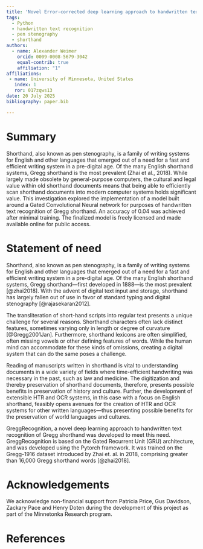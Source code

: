 ```yaml
---
title: 'Novel Error-corrected deep learning approach to handwritten text recognition of Gregg shorthand'
tags:
  - Python
  - handwritten text recognition
  - pen stenography
  - shorthand
authors:
  - name: Alexander Weimer
    orcid: 0009-0008-5679-3042
    equal-contrib: true
    affiliation: "1"
affiliations:
 - name: University of Minnesota, United States
   index: 1
   ror: 017zqws13
date: 20 July 2025
bibliography: paper.bib

---
```


# Summary

Shorthand, also known as pen stenography, is a family of writing systems for English and
other languages that emerged out of a need for a fast and efficient writing system in a pre-digital age. Of the many English shorthand systems, Gregg shorthand is the most prevalent
(Zhai et al., 2018). While largely made obsolete by general-purpose computers, the cultural
and legal value within old shorthand documents means that being able to efficiently scan
shorthand documents into modern computer systems holds significant value. This investigation
explored the implementation of a model built around a Gated Convolutional Neural network
for purposes of handwritten text recognition of Gregg shorthand. An accuracy of 0.04 was
achieved after minimal training. The finalized model is freely licensed and made available
online for public access.

# Statement of need

Shorthand, also known as pen stenography, is a family of writing systems for English and other languages
that emerged out of a need for a fast and efficient
writing system in a pre-digital age.
Of the many English shorthand systems, Gregg
shorthand—first developed in 1888—is the most
prevalent [@zhai2018]. With the advent of
digital text input and storage, shorthand has largely
fallen out of use in favor of standard typing and digital stenography [@rajasekaran2012].

The transliteration of short-hand scripts into regular text presents a unique challenge for several reasons. Shorthand characters
often lack distinct features, sometimes varying only
in length or degree of curvature [@Gregg2001Jan]. Furthermore, shorthand lexicons are often simplified, often missing vowels or other defining features of words. While the human mind can accommodate for these kinds of omissions, creating a digital system that can do the same poses a challenge.

Reading of manuscripts written in shorthand is
vital to understanding documents in a wide variety
of fields where time-efficient handwriting was necessary in the past, such as law and medicine. The
digitization and thereby preservation of shorthand
documents, therefore, presents possible benefits in
preservation of history and culture. Further, the development of extensible HTR and OCR systems, in
this case with a focus on English shorthand, feasibly
opens avenues for the creation of HTR and OCR
systems for other written languages—thus presenting
possible benefits for the preservation of world languages and cultures.

GreggRecognition, a novel deep learning approach to handwritten text recognition of Gregg shorthand was developed to meet this need. GreggRecognition is based on the Gated Recurrent Unit (GRU) architecture, and was developed using the Pytorch framework. It was trained on the Gregg-1916 dataset introduced by Zhai et. al. in 2018, comprising greater than 16,000 Gregg shorthand words [@zhai2018].

# Acknowledgements

We acknowledge non-financial support from Patricia Price, Gus Davidson, Zackary Pace and Henry Doten during the development of this project as part of the Minnetonka Research program.

# References
